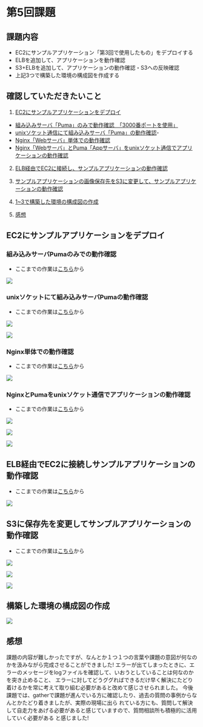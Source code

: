 # 第5回課題

## 課題内容

- EC2にサンプルアプリケーション「第3回で使用したもの」をデプロイする 
- ELBを追加して、アプリケーションを動作確認
- S3+ELBを追加して、アプリケーションの動作確認・S3への反映確認
- 上記3つで構築した環境の構成図を作成する

## 確認していただきたいこと

1. [EC2にサンプルアプリケーションをデプロイ](#EC2にサンプルアプリケーションをデプロイ)
- [組み込みサーバ「Puma」のみで動作確認　「3000番ポートを使用」](#組み込みサーバPumaのみでの動作確認)
- [unixソケット通信にて組み込みサーバ「Puma」の動作確認](#unixソケットにて組み込みサーバPumaの動作確認)- 
- [Nginx「Webサーバ」単体での動作確認](#Nginx単体での動作確認)
- [Nginx「Webサーバ」とPuma「Appサーバ」をunixソケット通信でアプリケーションの動作確認](#NginxとPumaをunixソケット通信でアプリケーションの動作確認)


2. [ELB経由でEC2に接続し、サンプルアプリケーションの動作確認](#ELB経由でEC2に接続しサンプルアプリケーションの動作確認)

3. [サンプルアプリケーションの画像保存先をS3に変更して、サンプルアプリケーションの動作確認](#S3に保存先を変更してサンプルアプリケーションの動作確認)

4. [1~3で構築した環境の構成図の作成](#構築した環境の構成図の作成)

5. [感想](#感想)

## EC2にサンプルアプリケーションをデプロイ

### 組み込みサーバPumaのみでの動作確認

- ここまでの作業は[こちら]()から

![](lecture5/images/puma-app-restart.png)

### unixソケットにて組み込みサーバPumaの動作確認

- ここまでの作業は[こちら]()から

![](lecture5/images/curl-check-1.png)

![](lecture5/images/applicaton-hyouzi.png)

### Nginx単体での動作確認

- ここまでの作業は[こちら]()から

![](lecture5/images/nginx-tanntai-kidou)

### NginxとPumaをunixソケット通信でアプリケーションの動作確認

- ここまでの作業は[こちら]()から

![](lecture5/images/puma+nginx-check.png)

![](lecture5/images/nginx+puma-restart-check.png)

![](lecture5/images/systemd-puma-start)

## ELB経由でEC2に接続しサンプルアプリケーションの動作確認

- ここまでの作業は[こちら]()から

![](lecture5/images/elb-check-2)

## S3に保存先を変更してサンプルアプリケーションの動作確認

- ここまでの作業は[こちら]()から

![](lecture5/images/s3-app-images.png)

![](lecture5/images/S3-1-images)

![](lecture5/images/bucket-save-S3.png)

## 構築した環境の構成図の作成

![](lecture5/images/kouseizu-retry.png)

## 感想

課題の内容が難しかったですが、なんとか１つ１つの言葉や課題の意図が何なのかを汲みながら完成させることができました!
エラーが出てしまったときに、エラーのメッセージをlogファイルを確認して、いおうとしていることは何なのかを突き止めること、
エラーに対してどうググればできるだけ早く解決にたどり着けるかを常に考えて取り組む必要があると改めて感じさせられました。
今後課題では、gatherで課題が進んでいる方に確認したり、過去の質問の事例からなんとかたどり着きましたが、実際の現場に出ら
れている方にも、質問して解決して自走力をあげる必要があると感じていますので、質問相談所も積極的に活用していく必要がある
と感じました!

